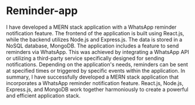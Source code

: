 # Reminder-app

I have developed a MERN stack application with a WhatsApp reminder notification feature. The frontend of the application is built using React.js, while the backend utilizes Node.js and Express.js. The data is stored in a NoSQL database, MongoDB.
The application includes a feature to send reminders via WhatsApp. This was achieved by integrating a WhatsApp API or utilizing a third-party service specifically designed for sending notifications. Depending on the application's needs, reminders can be sent at specified times or triggered by specific events within the application.
In summary, I have successfully developed a MERN stack application that incorporates a WhatsApp reminder notification feature. React.js, Node.js, Express.js, and MongoDB work together harmoniously to create a powerful and efficient application stack. 
